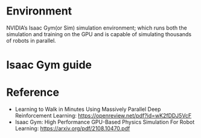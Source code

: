 # Environment  
NVIDIA’s Isaac Gym(or Sim) simulation environment; which runs both the simulation and training on the GPU and is capable of simulating thousands of robots in parallel.  

# Isaac Gym guide  
 

# Reference
* Learning to Walk in Minutes Using Massively Parallel Deep Reinforcement Learning: https://openreview.net/pdf?id=wK2fDDJ5VcF
* Isaac Gym: High Performance GPU-Based Physics Simulation For Robot Learning: https://arxiv.org/pdf/2108.10470.pdf  

